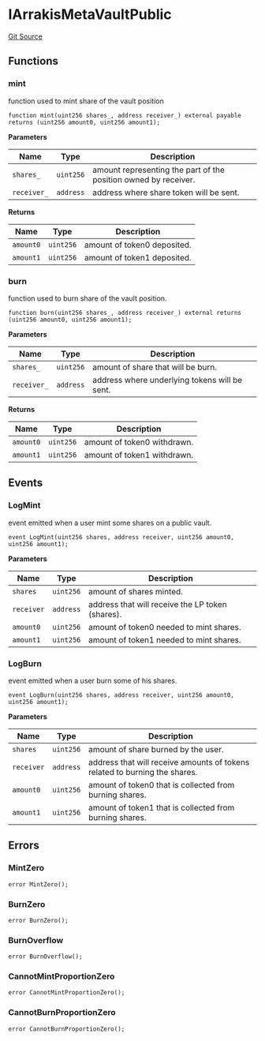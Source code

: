 # IArrakisMetaVaultPublic
[Git Source](https://github.com/ArrakisFinance/arrakis-modular/blob/9091a6ee814f061039fd7b968feddb93bbdf1110/src/interfaces/IArrakisMetaVaultPublic.sol)


## Functions
### mint

function used to mint share of the vault position


```solidity
function mint(uint256 shares_, address receiver_) external payable returns (uint256 amount0, uint256 amount1);
```
**Parameters**

|Name|Type|Description|
|----|----|-----------|
|`shares_`|`uint256`|amount representing the part of the position owned by receiver.|
|`receiver_`|`address`|address where share token will be sent.|

**Returns**

|Name|Type|Description|
|----|----|-----------|
|`amount0`|`uint256`|amount of token0 deposited.|
|`amount1`|`uint256`|amount of token1 deposited.|


### burn

function used to burn share of the vault position.


```solidity
function burn(uint256 shares_, address receiver_) external returns (uint256 amount0, uint256 amount1);
```
**Parameters**

|Name|Type|Description|
|----|----|-----------|
|`shares_`|`uint256`|amount of share that will be burn.|
|`receiver_`|`address`|address where underlying tokens will be sent.|

**Returns**

|Name|Type|Description|
|----|----|-----------|
|`amount0`|`uint256`|amount of token0 withdrawn.|
|`amount1`|`uint256`|amount of token1 withdrawn.|


## Events
### LogMint
event emitted when a user mint some shares on a public vault.


```solidity
event LogMint(uint256 shares, address receiver, uint256 amount0, uint256 amount1);
```

**Parameters**

|Name|Type|Description|
|----|----|-----------|
|`shares`|`uint256`|amount of shares minted.|
|`receiver`|`address`|address that will receive the LP token (shares).|
|`amount0`|`uint256`|amount of token0 needed to mint shares.|
|`amount1`|`uint256`|amount of token1 needed to mint shares.|

### LogBurn
event emitted when a user burn some of his shares.


```solidity
event LogBurn(uint256 shares, address receiver, uint256 amount0, uint256 amount1);
```

**Parameters**

|Name|Type|Description|
|----|----|-----------|
|`shares`|`uint256`|amount of share burned by the user.|
|`receiver`|`address`|address that will receive amounts of tokens related to burning the shares.|
|`amount0`|`uint256`|amount of token0 that is collected from burning shares.|
|`amount1`|`uint256`|amount of token1 that is collected from burning shares.|

## Errors
### MintZero

```solidity
error MintZero();
```

### BurnZero

```solidity
error BurnZero();
```

### BurnOverflow

```solidity
error BurnOverflow();
```

### CannotMintProportionZero

```solidity
error CannotMintProportionZero();
```

### CannotBurnProportionZero

```solidity
error CannotBurnProportionZero();
```

